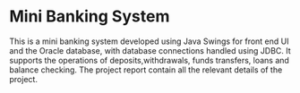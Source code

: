 # Mini Banking System
This is a mini banking system developed using Java Swings for front end UI and the Oracle database, with database connections handled using JDBC. It supports the operations of deposits,withdrawals, funds transfers, loans and balance checking.
The project report contain all the relevant details of the project.
